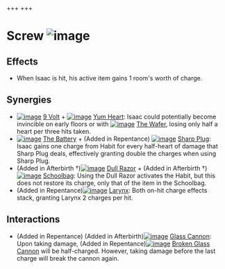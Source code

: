 +++
+++

 # Screw ![image](/image/Screw.png) 


Effects
---------


* When Isaac is hit, his active item gains 1 room's worth of charge.


Synergies
-----------


* [![image](/image/9_Volt.png)](/wiki/9_Volt "9 Volt") [9 Volt](/wiki/9_Volt "9 Volt") + [![image](/image/Yum_Heart.png)](/wiki/Yum_Heart "Yum Heart") [Yum Heart](/wiki/Yum_Heart "Yum Heart"): Isaac could potentially become invincible on early floors or with [![image](/image/The_Wafer.png)](/wiki/The_Wafer "The Wafer") [The Wafer](/wiki/The_Wafer "The Wafer"), losing only half a heart per three hits taken.
* [![image](/image/The_Battery.png)](/wiki/The_Battery "The Battery") [The Battery](/wiki/The_Battery "The Battery") + (Added in Repentance) [![image](/image/Sharp_Plug.png)](/wiki/Sharp_Plug "Sharp Plug") [Sharp Plug](/wiki/Sharp_Plug "Sharp Plug"): Isaac gains one charge from Habit for every half-heart of damage that Sharp Plug deals, effectively granting double the charges when using Sharp Plug.
* (Added in Afterbirth †)[![image](/image/Dull_Razor.png)](/wiki/Dull_Razor "Dull Razor") [Dull Razor](/wiki/Dull_Razor "Dull Razor") + (Added in Afterbirth †)[![image](/image/Schoolbag.png)](/wiki/Schoolbag "Schoolbag") [Schoolbag](/wiki/Schoolbag "Schoolbag"): Using the Dull Razor activates the Habit, but this does not restore its charge, only that of the item in the Schoolbag.
* (Added in Repentance)[![image](/image/Larynx.png)](/wiki/Larynx "Larynx") [Larynx](/wiki/Larynx "Larynx"): Both on-hit charge effects stack, granting Larynx 2 charges per hit.


Interactions
--------------


* (Added in Repentance) (Added in Afterbirth)[![image](/image/Glass_Cannon.png)](/wiki/Glass_Cannon "Glass Cannon") [Glass Cannon](/wiki/Glass_Cannon "Glass Cannon"): Upon taking damage, (Added in Repentance)[![image](/image/Broken_Glass_Cannon.png)](/wiki/Broken_Glass_Cannon "Broken Glass Cannon") [Broken Glass Cannon](/wiki/Broken_Glass_Cannon "Broken Glass Cannon") will be half-charged. However, taking damage before the last charge will break the cannon again.


